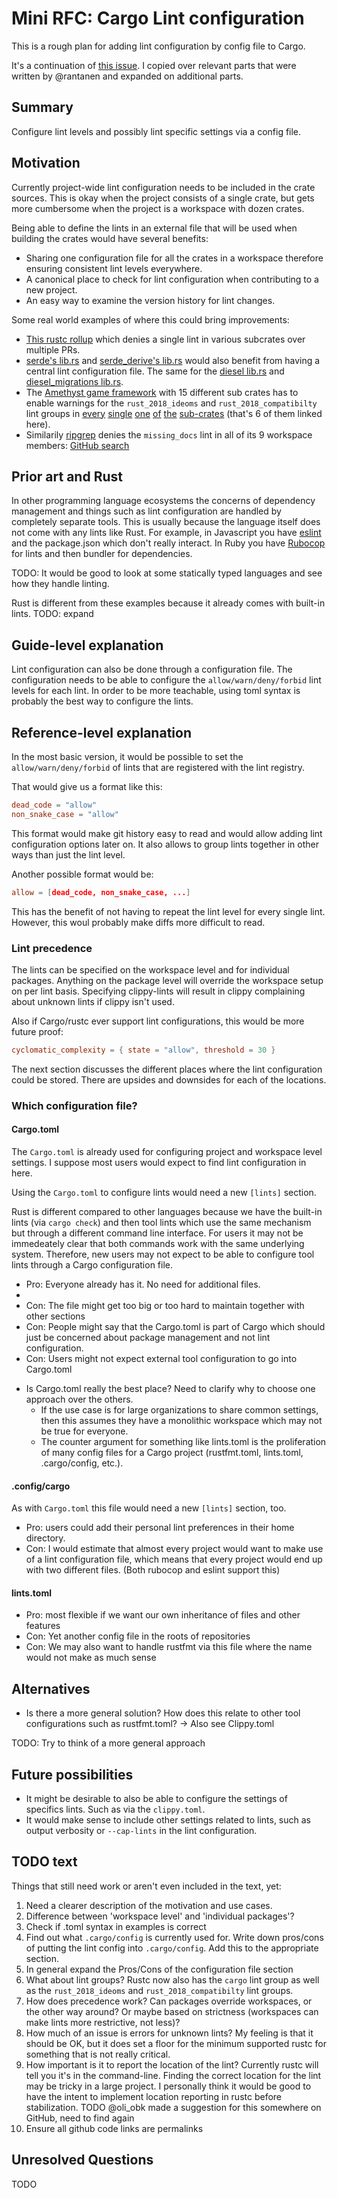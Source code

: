# Mini RFC: Cargo Lint configuration

This is a rough plan for adding lint configuration by config file to Cargo.

It's a continuation of [this issue][that_issue]. I copied over relevant parts
that were written by @rantanen and expanded on additional parts.

## Summary

Configure lint levels and possibly lint specific settings via a config file.

## Motivation

Currently project-wide lint configuration needs to be included in the crate
sources. This is okay when the project consists of a single crate, but gets
more cumbersome when the project is a workspace with dozen crates.

Being able to define the lints in an external file that will be used when
building the crates would have several benefits:

 * Sharing one configuration file for all the crates in a workspace therefore
   ensuring consistent lint levels everywhere.
 * A canonical place to check for lint configuration when contributing to a new
   project.
 * An easy way to examine the version history for lint changes.

Some real world examples of where this could bring improvements:

* [This rustc rollup][rollup] which denies a single lint in various subcrates
  over multiple PRs.
* [serde's lib.rs][ex_serde] and [serde_derive's lib.rs][ex_serde2] would also
  benefit from having a central lint configuration file. The same for the
  [diesel lib.rs][ex_diesel] and [diesel_migrations lib.rs][ex_diesel2].
* The [Amethyst game framework][amethyst] with 15 different sub crates has to
  enable warnings for the `rust_2018_ideoms` and `rust_2018_compatibilty` lint
  groups in [every][am_1] [single][am_2] [one][am_3] [of][am_4] [the][am_5]
  [sub-crates][am_6] (that's 6 of them linked here).
* Similarily [ripgrep][ripgrep] denies the `missing_docs` lint in all of its 9
  workspace members: [GitHub search][ripgrep_search]

## Prior art and Rust

In other programming language ecosystems the concerns of dependency management
and things such as lint configuration are handled by completely separate tools.
This is usually because the language itself does not come with any lints like
Rust. For example, in Javascript you have [eslint][eslint] and the package.json
which don't really interact. In Ruby you have [Rubocop][rubocop] for lints and
then bundler for dependencies.

TODO: It would be good to look at some statically typed languages and see how they handle linting.

Rust is different from these examples because it already comes with built-in lints. TODO: expand

## Guide-level explanation

Lint configuration can also be done through a configuration file.  The
configuration needs to be able to configure the `allow/warn/deny/forbid` lint
levels for each lint. In order to be more teachable, using toml syntax is
probably the best way to configure the lints. 


## Reference-level explanation

In the most basic version, it would be possible to set the
`allow/warn/deny/forbid` of lints that are registered with the lint registry.

That would give us a format like this:

```toml
dead_code = "allow"
non_snake_case = "allow"
```

This format would make git history easy to read and would allow adding lint
configuration options later on. It also allows to group lints together in other
ways than just the lint level.

Another possible format would be:

```toml
allow = [dead_code, non_snake_case, ...]
```

This has the benefit of not having to repeat the lint level for every single
lint. However, this woul probably make diffs more difficult to read.

### Lint precedence

The lints can be specified on the workspace level and for individual packages.
Anything on the package level will override the workspace setup on per lint
basis. Specifying clippy-lints will result in clippy complaining about unknown
lints if clippy isn't used.

Also if Cargo/rustc ever support lint configurations, this would be more future proof:

```toml
cyclomatic_complexity = { state = "allow", threshold = 30 }
```

The next section discusses the different places where the lint configuration
could be stored. There are upsides and downsides for each of the locations.

### Which configuration file?

#### Cargo.toml

The `Cargo.toml` is already used for configuring project and workspace level
settings. I suppose most users would expect to find lint configuration in here. 

Using the `Cargo.toml` to configure lints would need a new `[lints]` section.


Rust is different compared to other languages because we have the built-in lints
(via `cargo check`) and then tool lints which use the same mechanism but through
a different command line interface. For users it may not be immedeately clear that
both commands work with the same underlying system. Therefore, new users may not
expect to be able to configure tool lints through a Cargo configuration file.

- Pro: Everyone already has it. No need for additional files.
- 
- Con: The file might get too big or too hard to maintain together with other sections
- Con: People might say that the Cargo.toml is part of Cargo which should just be concerned about package management and not lint configuration.
- Con: Users might not expect external tool configuration to go into Cargo.toml

* Is Cargo.toml really the best place? Need to clarify why to choose one approach over the others.
  * If the use case is for large organizations to share common settings, then this assumes they have a monolithic workspace which may not be true for everyone.
  * The counter argument for something like lints.toml is the proliferation of many config files for a Cargo project (rustfmt.toml, lints.toml, .cargo/config, etc.).
  
#### .config/cargo

As with `Cargo.toml` this file would need a new `[lints]` section, too. 

- Pro: users could add their personal lint preferences in their home directory.
- Con: I would estimate that almost every project would want to make use of a lint configuration file, which means that every project would end up with two different files.
(Both rubocop and eslint support this)


#### lints.toml

- Pro: most flexible if we want our own inheritance of files and other features
- Con: Yet another config file in the roots of repositories
- Con: We may also want to handle rustfmt via this file where the name would not make as much sense

## Alternatives


* Is there a more general solution? How does this relate to other tool configurations such as rustfmt.toml?
-> Also see Clippy.toml

TODO: Try to think of a more general approach


## Future possibilities

* It might be desirable to also be able to configure the settings of specifics lints. Such as via the `clippy.toml`.
* It would make sense to include other settings related to lints, such as output verbosity or `--cap-lints` in the lint configuration.

## TODO text

Things that still need work or aren't even included in the text, yet:

1. Need a clearer description of the motivation and use cases.
2. Difference between 'workspace level' and 'individual packages'?
3. Check if .toml syntax in examples is correct
4. Find out what `.cargo/config` is currently used for. Write down pros/cons of putting the lint config into `.cargo/config`. Add this to the appropriate section.
5. In general expand the Pros/Cons of the configuration file section
6. What about lint groups? Rustc now also has the `cargo` lint group as well as the
   `rust_2018_ideoms` and `rust_2018_compatibilty` lint groups.
7. How does precedence work? Can packages override workspaces, or the other way around? Or maybe based on strictness (workspaces can make lints more restrictive, not less)?
8. How much of an issue is errors for unknown lints? My feeling is that it
   should be OK, but it does set a floor for the minimum supported rustc for
   something that is not really critical.
9. How important is it to report the location of the lint? Currently rustc will
   tell you it's in the command-line. Finding the correct location for the lint
   may be tricky in a large project. I personally think it would be good to have
   the intent to implement location reporting in rustc before stabilization.
   TODO @oli_obk made a suggestion for this somewhere on GitHub, need to find again
10. Ensure all github code links are permalinks

## Unresolved Questions

TODO

[that_issue]: https://github.com/rust-lang/cargo/issues/5034
[ex_serde]: https://github.com/serde-rs/serde/blob/5c24f0f0f300c7bd21bad5b097f6f1919de8477c/serde/src/lib.rs#L87-L134
[ex_serde2]: https://github.com/serde-rs/serde/blob/5c24f0f0f300c7bd21bad5b097f6f1919de8477c/serde_derive/src/lib.rs#L18-L49
[ex_diesel]: https://github.com/diesel-rs/diesel/blob/59aa49b65713df8d666991b37f5e18011f3671d5/diesel/src/lib.rs#L132-L170
[ex_diesel2]: https://github.com/diesel-rs/diesel/blob/36078014717d6c2fb0d03d2a10d19177c06ed86d/diesel_migrations/src/lib.rs#L1-L21
[rollup]: https://github.com/rust-lang/rust/pull/52268
[eslint]: https://eslint.org/docs/user-guide/getting-started#configuration
[rubocop]: https://docs.rubocop.org/en/latest/basic_usage/
[amethyst]: https://github.com/amethyst/amethyst
[am_1]: https://github.com/amethyst/amethyst/blob/8e7f06a9bca8b60664855cac12dd74be7ddc0c82/amethyst_derive/src/lib.rs#L2
[am_2]: https://github.com/amethyst/amethyst/blob/8e7f06a9bca8b60664855cac12dd74be7ddc0c82/amethyst_animation/src/lib.rs#L48
[am_3]: https://github.com/amethyst/amethyst/blob/8e7f06a9bca8b60664855cac12dd74be7ddc0c82/amethyst_assets/src/lib.rs#L10
[am_4]: https://github.com/amethyst/amethyst/blob/8e7f06a9bca8b60664855cac12dd74be7ddc0c82/amethyst_audio/src/lib.rs#L1
[am_5]: https://github.com/amethyst/amethyst/blob/8e7f06a9bca8b60664855cac12dd74be7ddc0c82/amethyst_config/src/lib.rs#L6
[am_6]: https://github.com/amethyst/amethyst/blob/8e7f06a9bca8b60664855cac12dd74be7ddc0c82/amethyst_controls/src/lib.rs#L3
[ripgrep]: https://github.com/BurntSushi/ripgrep
[ripgrep_search]: https://github.com/BurntSushi/ripgrep/search?q=missing_docs&unscoped_q=missing_docs
